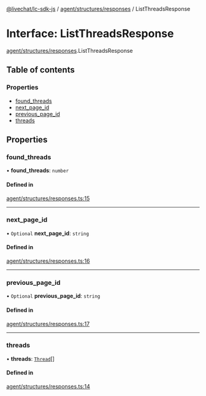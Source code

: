 [@livechat/lc-sdk-js](../README.md) / [agent/structures/responses](../modules/agent_structures_responses.md) / ListThreadsResponse

# Interface: ListThreadsResponse

[agent/structures/responses](../modules/agent_structures_responses.md).ListThreadsResponse

## Table of contents

### Properties

- [found\_threads](agent_structures_responses.ListThreadsResponse.md#found_threads)
- [next\_page\_id](agent_structures_responses.ListThreadsResponse.md#next_page_id)
- [previous\_page\_id](agent_structures_responses.ListThreadsResponse.md#previous_page_id)
- [threads](agent_structures_responses.ListThreadsResponse.md#threads)

## Properties

### found\_threads

• **found\_threads**: `number`

#### Defined in

[agent/structures/responses.ts:15](https://github.com/livechat/lc-sdk-js/blob/10347df/src/agent/structures/responses.ts#L15)

___

### next\_page\_id

• `Optional` **next\_page\_id**: `string`

#### Defined in

[agent/structures/responses.ts:16](https://github.com/livechat/lc-sdk-js/blob/10347df/src/agent/structures/responses.ts#L16)

___

### previous\_page\_id

• `Optional` **previous\_page\_id**: `string`

#### Defined in

[agent/structures/responses.ts:17](https://github.com/livechat/lc-sdk-js/blob/10347df/src/agent/structures/responses.ts#L17)

___

### threads

• **threads**: [`Thread`](agent_structures_structures.Thread.md)[]

#### Defined in

[agent/structures/responses.ts:14](https://github.com/livechat/lc-sdk-js/blob/10347df/src/agent/structures/responses.ts#L14)
